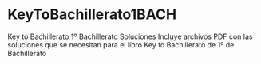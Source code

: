 # KeyToBachillerato1BACH
Key to Bachillerato 1º Bachillerato Soluciones
Incluye archivos PDF con las soluciones que se necesitan para el libro Key to Bachillerato de 1º de Bachillerato
